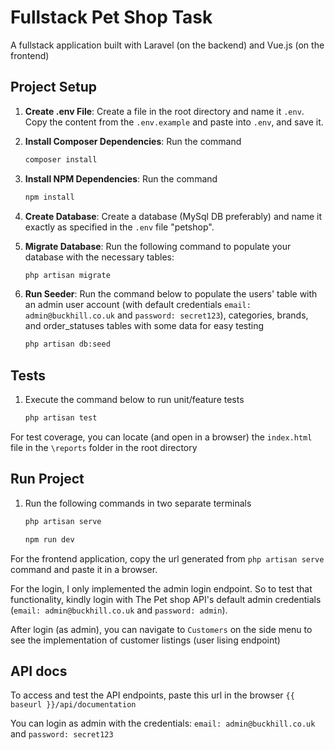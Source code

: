 # Fullstack Pet Shop Task
A fullstack application built with Laravel (on the backend) and Vue.js (on the frontend)

## Project Setup
1. **Create .env File**: Create a file in the root directory and name it `.env`. Copy the content from the `.env.example` and paste into `.env`, and save it.

2. **Install Composer Dependencies**: Run the command

    ```bash
    composer install
    ```

3. **Install NPM Dependencies**: Run the command

    ```bash
    npm install
    ```
4. **Create Database**: Create a database (MySql DB preferably) and name it exactly as specified in the `.env` file "petshop".

5. **Migrate Database**: Run the following command to populate your database with the necessary tables:

    ```bash
    php artisan migrate
    ```

6. **Run Seeder**: Run the command below to populate the users' table with an admin user account (with default credentials `email: admin@buckhill.co.uk` and `password: secret123`), categories, brands, and order_statuses tables with some data for easy testing

    ```bash
    php artisan db:seed
    ```

## Tests
1. Execute the command below to run unit/feature tests

    ```bash
    php artisan test
    ```

For test coverage, you can locate (and open in a browser) the `index.html` file in the `\reports` folder in the root directory

## Run Project
1. Run the following commands in two separate terminals

    ```bash
    php artisan serve
    ```

    ```bash
    npm run dev
    ```
For the frontend application, copy the url generated from `php artisan serve` command and paste it in a browser.

For the login, I only implemented the admin login endpoint. So to test that functionality, kindly login with The Pet shop API's default admin credentials (`email: admin@buckhill.co.uk` and `password: admin`).

After login (as admin), you can navigate to `Customers` on the side menu to see the implementation of customer listings (user lising endpoint)

## API docs
To access and test the API endpoints, paste this url in the browser `{{ baseurl }}/api/documentation`

You can login as admin with the credentials: `email: admin@buckhill.co.uk` and `password: secret123`
